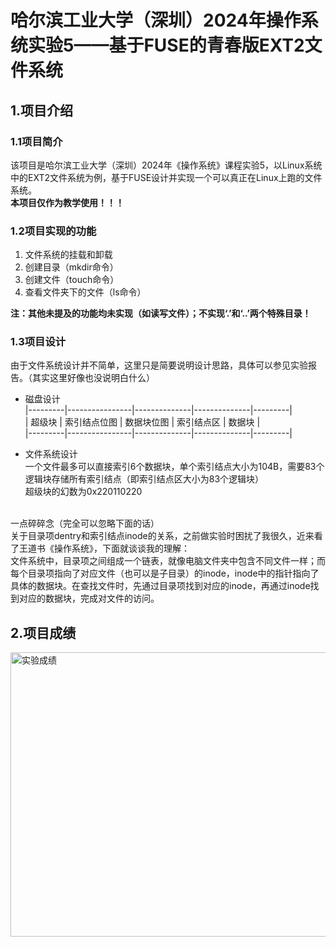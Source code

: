# 哈尔滨工业大学（深圳）2024年操作系统实验5——基于FUSE的青春版EXT2文件系统

## 1.项目介绍
### 1.1项目简介
该项目是哈尔滨工业大学（深圳）2024年《操作系统》课程实验5，以Linux系统中的EXT2文件系统为例，基于FUSE设计并实现一个可以真正在Linux上跑的文件系统。<br>
**本项目仅作为教学使用！！！**

### 1.2项目实现的功能
1. 文件系统的挂载和卸载
2. 创建目录（mkdir命令）
3. 创建文件（touch命令）
4. 查看文件夹下的文件（ls命令）<br>

**注：其他未提及的功能均未实现（如读写文件）；不实现‘.’和‘..’两个特殊目录！**

### 1.3项目设计
由于文件系统设计并不简单，这里只是简要说明设计思路，具体可以参见实验报告。（其实这里好像也没说明白什么）<br>
- 磁盘设计<br>
 |---------|----------------|--------------|--------------|---------|<br>
 | 超级块  | 索引结点位图 | 数据块位图 | 索引结点区 | 数据块 |<br>
 |---------|----------------|--------------|--------------|---------|<br>

- 文件系统设计<br>
一个文件最多可以直接索引6个数据块，单个索引结点大小为104B，需要83个逻辑块存储所有索引结点（即索引结点区大小为83个逻辑块）<br>
超级块的幻数为0x220110220<br>
<br>
一点碎碎念（完全可以忽略下面的话）<br>
关于目录项dentry和索引结点inode的关系，之前做实验时困扰了我很久，近来看了王道书《操作系统》，下面就谈谈我的理解：<br>
文件系统中，目录项之间组成一个链表，就像电脑文件夹中包含不同文件一样；而每个目录项指向了对应文件（也可以是子目录）的inode，inode中的指针指向了具体的数据块。在查找文件时，先通过目录项找到对应的inode，再通过inode找到对应的数据块，完成对文件的访问。<br>

## 2.项目成绩
<img width="1182" height="455" alt="实验成绩" src="https://github.com/user-attachments/assets/b63c13ea-3e0c-425a-93e6-c3f2e54a5521" />


